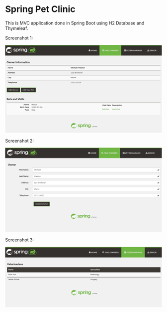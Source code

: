 # Spring Pet Clinic

This is MVC application done in Spring Boot using H2 Database and Thymeleaf.

Screenshot 1:

![](github-images/github-image-1.png)

Screenshot 2:

![](github-images/github-image-2.png)

Screenshot 3:

![](github-images/github-image-3.png)